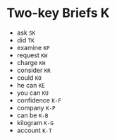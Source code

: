 # Two-key Briefs K

* ask `SK`
* did `TK`
* examine `KP`
* request `KW`
* charge `KH`
* consider `KR`
* could `KO`
* he can `KE`
* you can `KU`
* confidence `K-F`
* company `K-P`
* can be `K-B`
* kilogram `K-G`
* account `K-T`
